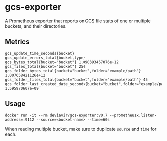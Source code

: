 # gcs-exporter

A Prometheus exporter that reports on GCS file stats of one or multiple buckets, and their directories.

## Metrics

```
gcs_update_time_seconds{bucket}
gcs_update_errors_total{bucket,type}
gcs_bytes_total{bucket="bucket"} 1.090393457076e+12
gcs_files_total{bucket="bucket"} 254
gcs_folder_bytes_total{bucket="bucket",folder="example/path"} 1.007658421126e+12
gcs_folder_files_total{bucket="bucket",folder="example/path"} 45
gcs_folder_last_created_date_seconds{bucket="bucket",folder="example/path"} 1.595970607e+09
```

## Usage

```
docker run -it --rm deviavir/gcs-exporter:v0.7 --prometheusx.listen-address=:9112 --source=<bucket-name> --time=60s
```

When reading multiple bucket, make sure to duplicate `source` and `time` for each.
